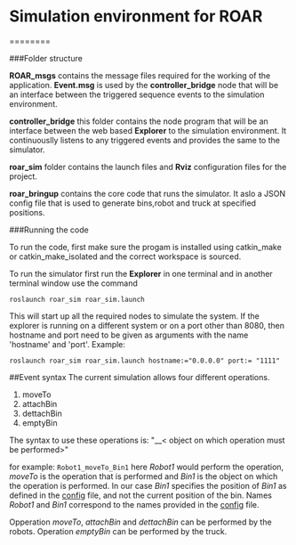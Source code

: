 # Simulation environment for ROAR
========

###Folder structure

__ROAR_msgs__ contains the message files required for the working of the application. **Event.msg** is used by the **controller_bridge** node that will be an interface between the triggered sequence events to the simulation environment.

__controller_bridge__ this folder contains the node program that will be an interface between the web based **Explorer** to the simulation environment. It continuouslly listens to any triggered events and provides the same to the simulator.

__roar_sim__ folder contains the launch files and __Rviz__ configuration files for the project.

__roar_bringup__ contains the core code that runs the simulator. It aslo a JSON config file that is used to generate bins,robot and truck at specified positions.

###Running the code

To run the code, first make sure the progam is installed using catkin_make or catkin_make_isolated and the correct workspace is sourced.

To run the simulator first run the __Explorer__ in one terminal and in another terminal window use the command 

```roslaunch roar_sim roar_sim.launch```

This will start up all the required nodes to simulate the system.
If the explorer is running on a different system or on a port other than 8080, then hostname and port need to be given as arguments with the name 'hostname' and 'port'. Example:

```roslaunch roar_sim roar_sim.launch hostname:="0.0.0.0" port:= "1111"```

##Event syntax
The current simulation allows four different operations.
1. moveTo
2. attachBin
3. dettachBin
4. emptyBin

The syntax to use these operations is: "<Object performing the task>\_<Task to perform>\_< object on which operation must be performed>"

for example:
```Robot1_moveTo_Bin1``` here _Robot1_ would perform the operation, _moveTo_ is the operation that is performed and _Bin1_ is the object on which the operation is performed. In our case _Bin1_ specifies the position of _Bin1_ as defined in the [config](https://github.com/ashfaqfarooqui/ROAR/blob/master/Task1/roar_bringup/src/roar_bringup/config.json) file, and not the current position of the bin. Names _Robot1_ and _Bin1_ correspond to the names provided in the [config](https://github.com/ashfaqfarooqui/ROAR/blob/master/Task1/roar_bringup/src/roar_bringup/config.json) file.

Opperation _moveTo_, _attachBin_ and _dettachBin_ can be performed by the robots. Operation _emptyBin_ can be performed by the truck.

